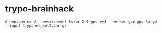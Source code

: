 # trypo-brainhack

```
$ neptune send --environment keras-2.0-gpu-py3 --worker gcp-gpu-large --input tryponet_set2.tar.gz
```
